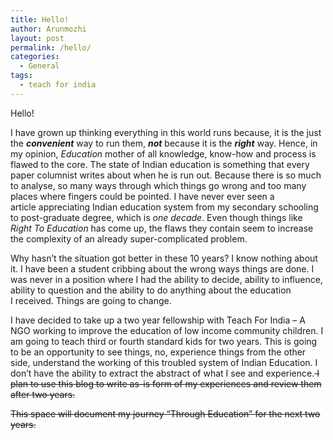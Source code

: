 ```yaml
---
title: Hello!
author: Arunmozhi
layout: post
permalink: /hello/
categories:
  - General
tags:
  - teach for india
---
```

Hello!

I have grown up thinking everything in this world runs because, it is the just the ***convenient*** way to run them, ***not*** because it is the ***right*** way. Hence, in my opinion, *Education* mother of all knowledge, know-how and process is flawed to the core. The state of Indian education is something that every paper columnist writes about when he is run out. Because there is so much to analyse, so many ways through which things go wrong and too many places where fingers could be pointed. I have never ever seen a article appreciating Indian education system from my secondary schooling to post-graduate degree, which is *one decade*. Even though things like *Right To Education* has come up, the flaws they contain seem to increase the complexity of an already super-complicated problem.

Why hasn&#8217;t the situation got better in these 10 years? I know nothing about it. I have been a student cribbing about the wrong ways things are done. I was never in a position where I had the ability to decide, ability to influence, ability to question and the ability to do anything about the education I received. Things are going to change.

I have decided to take up a two year fellowship with Teach For India &#8211; A NGO working to improve the education of low income community children. I am going to teach third or fourth standard kids for two years. This is going to be an opportunity to see things, no, experience things from the other side, understand the working of this troubled system of Indian Education. I don&#8217;t have the ability to extract the abstract of what I see and experience.<del datetime="2015-04-03T18:06:44+00:00"> I plan to use this blog to write as-is form of my experiences and review them after two years.</del>

<del datetime="2015-04-03T18:06:44+00:00">This space will document my journey &#8220;Through Education&#8221; for the next two years.</del>